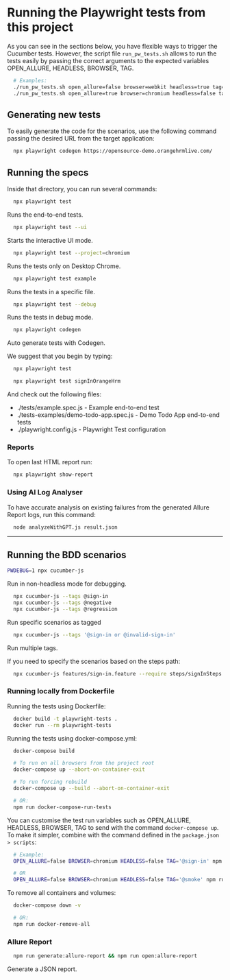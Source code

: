 # Running the Playwright tests from this project

As you can see in the sections below, you have flexible ways to trigger the Cucumber tests.
However, the script file `run_pw_tests.sh` allows to run the tests easily by passing the correct arguments to the expected variables OPEN_ALLURE, HEADLESS, BROWSER, TAG.

  ```bash
    # Examples:
    ./run_pw_tests.sh open_allure=false browser=webkit headless=true tag='@authentication'
    ./run_pw_tests.sh open_allure=true browser=chromium headless=false tag='@negative'
  ```
## Generating new tests
To easily generate the code for the scenarios, use the following command passing the desired URL from the target application:

```bash
  npx playwright codegen https://opensource-demo.orangehrmlive.com/
```


## Running the specs

Inside that directory, you can run several commands:
  ```bash
    npx playwright test
  ```
  Runs the end-to-end tests.

  ```bash
    npx playwright test --ui
  ```
  Starts the interactive UI mode.

  ```bash
    npx playwright test --project=chromium
  ```
  Runs the tests only on Desktop Chrome.

  ```bash
    npx playwright test example
  ```
  Runs the tests in a specific file.

  ```bash
    npx playwright test --debug
  ```
  Runs the tests in debug mode.

  ```bash
    npx playwright codegen
  ```
  Auto generate tests with Codegen.


We suggest that you begin by typing:

  ```bash
    npx playwright test

    npx playwright test signInOrangeHrm 
  ```

And check out the following files:
  - ./tests/example.spec.js - Example end-to-end test
  - ./tests-examples/demo-todo-app.spec.js - Demo Todo App end-to-end tests
  - ./playwright.config.js - Playwright Test configuration

### Reports

To open last HTML report run:

```bash
  npx playwright show-report
```

### Using AI Log Analyser

To have accurate analysis on existing failures from the generated Allure Report logs, run this command:

```bash
  node analyzeWithGPT.js result.json
```

------------------

## Running the BDD scenarios

  ```bash
  PWDEBUG=1 npx cucumber-js
  ```
  Run in non-headless mode for debugging.
  
  ```bash
    npx cucumber-js --tags @sign-in
    npx cucumber-js --tags @negative
    npx cucumber-js --tags @regression
  ```
  Run specific scenarios as tagged

  ```bash
    npx cucumber-js --tags '@sign-in or @invalid-sign-in'
  ```
  Run multiple tags.

  If you need to specify the scenarios based on the steps path:
  ```bash
    npx cucumber-js features/sign-in.feature --require steps/signInSteps.js
  ```

  ### Running locally from Dockerfile
  
  Running the tests using Dockerfile:
  ```bash
    docker build -t playwright-tests .
    docker run --rm playwright-tests
  ```

  Running the tests using docker-compose.yml:
  ```bash
    docker-compose build

    # To run on all browsers from the project root
    docker-compose up --abort-on-container-exit

    # To run forcing rebuild
    docker-compose up --build --abort-on-container-exit

    # OR:
    npm run docker-compose-run-tests
  ```

  You can customise the test run variables such as OPEN_ALLURE, HEADLESS, BROWSER, TAG to send with the command `docker-compose up`. To make it simpler, combine with the command defined in the `package.json > scripts`:
  
  ```bash
    # Example:
    OPEN_ALLURE=false BROWSER=chromium HEADLESS=false TAG='@sign-in' npm run docker-compose-run-tests

    # OR
    OPEN_ALLURE=false BROWSER=chromium HEADLESS=false TAG='@smoke' npm run docker-compose up
  ```

  To remove all containers and volumes:
  ```bash
    docker-compose down -v

    # OR:
    npm run docker-remove-all
  ```

  ### Allure Report

  ```bash
    npm run generate:allure-report && npm run open:allure-report
  ```
  Generate a JSON report.
